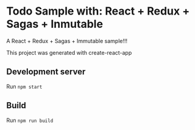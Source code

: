 # Todo Sample with: React + Redux + Sagas + Inmutable

A React + Redux + Sagas + Immutable sample!!!

This project was generated with create-react-app

## Development server

Run `npm start`

## Build

Run `npm run build`

